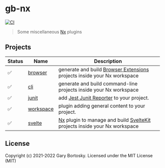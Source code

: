 # gb-nx

[![CI](https://img.shields.io/github/workflow/status/GaryB432/gb-nx/CI)](https://github.com/GaryB432/gb-nx/actions)

> Some miscellaneous [Nx](https://nx.dev/) plugins

## Projects

| Status | Name                            | Description                                                                                                                             |
| ------ | ------------------------------- | --------------------------------------------------------------------------------------------------------------------------------------- |
| ✅     | [browser](packages/browser)     | generate and build [Browser Extensions](https://chrome.google.com/webstore/category/extensions?hl=en) projects inside your Nx workspace |
| ✅     | [cli](packages/cli)             | generate and build command-line projects inside your Nx workspace                                                                       |
| ✅     | [junit](packages/junit)         | add [Jest Junit Reporter](https://www.npmjs.com/package/jest-junit) to your project.                                                    |
| ✅     | [workspace](packages/workspace) | plugin adding general content to your project.                                                                                          |
| ✅     | [svelte](packages/svelte)       | [Nx](https://nx.dev) plugin to manage and build [SvelteKit](https://kit.svelte.dev/docs/introduction) projects inside your Nx workspace |

## License

Copyright (c) 2021-2022 Gary Bortosky. Licensed under the MIT License (MIT)
